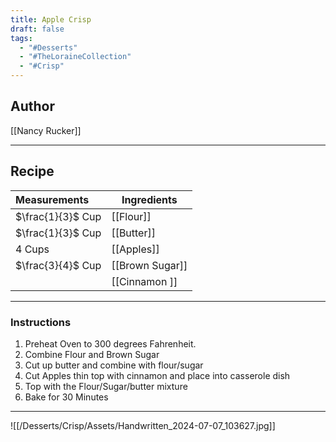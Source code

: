 ```yaml
---
title: Apple Crisp
draft: false
tags:
  - "#Desserts"
  - "#TheLoraineCollection"
  - "#Crisp"
---
```

## Author
[[Nancy Rucker]]
___
## Recipe

| Measurements      | Ingredients     |
| :---------------- | --------------- |
| $\frac{1}{3}$ Cup | [[Flour]]       |
| $\frac{1}{3}$ Cup | [[Butter]]      |
| 4 Cups            | [[Apples]]      |
| $\frac{3}{4}$ Cup | [[Brown Sugar]] |
|                   | [[Cinnamon ]]   |
___
### Instructions
1. Preheat Oven to 300 degrees Fahrenheit. 
2. Combine Flour and Brown Sugar
3. Cut up butter and combine with flour/sugar
4. Cut Apples thin top with cinnamon and place into casserole dish
5. Top with the Flour/Sugar/butter mixture 
6. Bake for 30 Minutes
___
![[/Desserts/Crisp/Assets/Handwritten_2024-07-07_103627.jpg]]